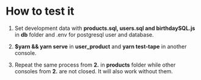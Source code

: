 # How to test it

1. Set development data with **products.sql, users.sql and birthdaySQL.js** in **db** folder and .env for postgresql user and database.

2. **$yarn && yarn serve** in **user_product** and **yarn test-tape** in another console.

3. Repeat the same process from **2.** in **products** folder while other consoles from **2.** are not closed. It will also work without them.
